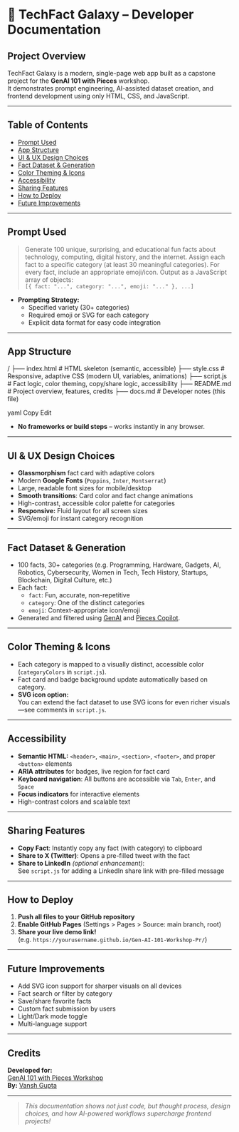 # 📑 TechFact Galaxy – Developer Documentation

## Project Overview

TechFact Galaxy is a modern, single-page web app built as a capstone project for the **GenAI 101 with Pieces** workshop.  
It demonstrates prompt engineering, AI-assisted dataset creation, and frontend development using only HTML, CSS, and JavaScript.

---

## Table of Contents

- [Prompt Used](#prompt-used)
- [App Structure](#app-structure)
- [UI & UX Design Choices](#ui--ux-design-choices)
- [Fact Dataset & Generation](#fact-dataset--generation)
- [Color Theming & Icons](#color-theming--icons)
- [Accessibility](#accessibility)
- [Sharing Features](#sharing-features)
- [How to Deploy](#how-to-deploy)
- [Future Improvements](#future-improvements)

---

## Prompt Used

> Generate 100 unique, surprising, and educational fun facts about technology, computing, digital history, and the internet. Assign each fact to a specific category (at least 30 meaningful categories). For every fact, include an appropriate emoji/icon. Output as a JavaScript array of objects:  
> `[{ fact: "...", category: "...", emoji: "..." }, ...]`

- **Prompting Strategy:**  
  - Specified variety (30+ categories)
  - Required emoji or SVG for each category
  - Explicit data format for easy code integration

---

## App Structure

/
├── index.html # HTML skeleton (semantic, accessible)
├── style.css # Responsive, adaptive CSS (modern UI, variables, animations)
├── script.js # Fact logic, color theming, copy/share logic, accessibility
├── README.md # Project overview, features, credits
├── docs.md # Developer notes (this file)

yaml
Copy
Edit

- **No frameworks or build steps** – works instantly in any browser.

---

## UI & UX Design Choices

- **Glassmorphism** fact card with adaptive colors
- Modern **Google Fonts** (`Poppins`, `Inter`, `Montserrat`)
- Large, readable font sizes for mobile/desktop
- **Smooth transitions**: Card color and fact change animations
- High-contrast, accessible color palette for categories
- **Responsive:** Fluid layout for all screen sizes
- SVG/emoji for instant category recognition

---

## Fact Dataset & Generation

- 100 facts, 30+ categories (e.g. Programming, Hardware, Gadgets, AI, Robotics, Cybersecurity, Women in Tech, Tech History, Startups, Blockchain, Digital Culture, etc.)
- Each fact:  
  - `fact`: Fun, accurate, non-repetitive  
  - `category`: One of the distinct categories  
  - `emoji`: Context-appropriate icon/emoji
- Generated and filtered using [GenAI](https://chat.openai.com/) and [Pieces Copilot](https://pieces.app/).

---

## Color Theming & Icons

- Each category is mapped to a visually distinct, accessible color (`categoryColors` in `script.js`).
- Fact card and badge background update automatically based on category.
- **SVG icon option:**  
  You can extend the fact dataset to use SVG icons for even richer visuals—see comments in `script.js`.

---

## Accessibility

- **Semantic HTML:** `<header>`, `<main>`, `<section>`, `<footer>`, and proper `<button>` elements
- **ARIA attributes** for badges, live region for fact card
- **Keyboard navigation**: All buttons are accessible via `Tab`, `Enter`, and `Space`
- **Focus indicators** for interactive elements
- High-contrast colors and scalable text

---

## Sharing Features

- **Copy Fact**: Instantly copy any fact (with category) to clipboard
- **Share to X (Twitter)**: Opens a pre-filled tweet with the fact
- **Share to LinkedIn** _(optional enhancement)_:  
  See `script.js` for adding a LinkedIn share link with pre-filled message

---

## How to Deploy

1. **Push all files to your GitHub repository**
2. **Enable GitHub Pages** (Settings > Pages > Source: main branch, root)
3. **Share your live demo link!**  
   (e.g. `https://yourusername.github.io/Gen-AI-101-Workshop-Pr/`)

---

## Future Improvements

- Add SVG icon support for sharper visuals on all devices
- Fact search or filter by category
- Save/share favorite facts
- Custom fact submission by users
- Light/Dark mode toggle
- Multi-language support

---

## Credits

**Developed for:**  
[GenAI 101 with Pieces Workshop](https://github.com/pieces-app/genai-101/)  
**By:** [Vansh Gupta](https://www.linkedin.com/in/vanshdigitals/)

---

> _This documentation shows not just code, but thought process, design choices, and how AI-powered workflows supercharge frontend projects!_